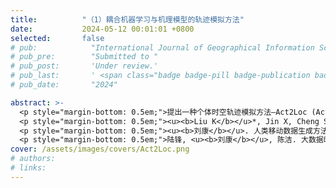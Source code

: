 ```yaml
---
title:          "（1）耦合机器学习与机理模型的轨迹模拟方法"
date:           2024-05-12 00:01:01 +0800
selected:       false
# pub:            "International Journal of Geographical Information Science (IJGIS)"
# pub_pre:        "Submitted to "
# pub_post:       'Under review.'
# pub_last:       ' <span class="badge badge-pill badge-publication badge-success">Spotlight</span>'
# pub_date:       "2024"

abstract: >-
  <p style="margin-bottom: 0.5em;">提出一种个体时空轨迹模拟方法—Act2Loc (Activity to Location)。该方法根据人类轨迹特点，适应性结合并发挥了机器学习和机理模型的各自优势，使得模型兼具较高的真实度和可解释性。Act2Loc可基于易获取的小样本个体活动序列和人口分布，生成给定数量的合成轨迹，方法训练成本低且易于迁移应用。所生成的合成轨迹数据可直接规避真实数据存在的隐私安全问题及数据质量缺陷，为智能交通、公共安全、疫情模拟控制等领域的研究及现实应用提供重要支持。<a href='https://mp.weixin.qq.com/s/52dpDt3zjL4yUadBdZOEqw' target='_blank'>[详细介绍]</a></p>
  <p style="margin-bottom: 0.5em;"><u><b>Liu K</b></u>*, Jin X, Cheng S, Gao S, Yin L, Lu F. Act2Loc: a synthetic trajectory generation method by combining machine learning and mechanistic models[J]. International Journal of Geographical Information Science, 2024, 38(3), 407-431.（中科院一区SCI）<a href='https://doi.org/10.1080/13658816.2023.2292570' target='_blank'>[paper]</a></p>
  <p style="margin-bottom: 0.5em;"><u><b>刘康</b></u>. 人类移动数据生成方法：研究进展与趋势探讨[J]. 地球信息科学学报, 2024, 26(4): 831-847.（国内高水平EI期刊）<a href='https://doi.org/10.12082/dqxxkx.2024.230488' target='_blank'>[paper]</a></p>
  <p style="margin-bottom: 0.5em;">陆锋, <u><b>刘康</b></u>, 陈洁. 大数据时代的人类移动性研究[J]. 地球信息科学学报, 2014, 16(5): 665-672.（国内高水平EI期刊）<a href='https://doi.org/10.3724/SP.J.1047.2014.00665' target='_blank'>[paper]</a></p>
cover: /assets/images/covers/Act2Loc.png
# authors:
# links:
---
```

